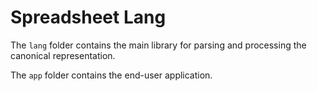 # Spreadsheet Lang

The `lang` folder contains the main library for parsing and processing the
canonical representation.

The `app` folder contains the end-user application.
